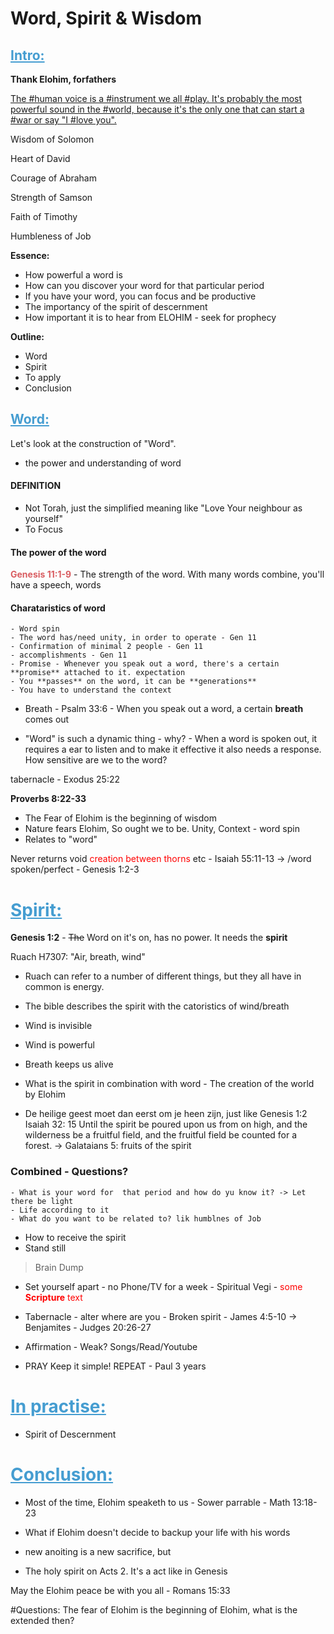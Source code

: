 # Word, Spirit & Wisdom

## <span style="color: #459DD1"><u>Intro:</u></span>

**Thank Elohim, forfathers**

<u>The #human voice is a #instrument we all #play. It's probably the most powerful sound in the #world, because it's the only one that can start a #war or say "I #love you". </u>

Wisdom of Solomon

Heart of David

Courage of Abraham

Strength of Samson

Faith of Timothy

Humbleness of Job

**Essence:**
- How powerful a word is
- How can you discover your word for that particular period
- If you have your word, you can focus and be productive
- The importancy of the spirit of descernment
- How important it is to hear from ELOHIM - seek for prophecy

**Outline:**
- Word
- Spirit
- To apply
- Conclusion

## <span style="color: #459DD1"><u>Word:</u></span>
Let's look at the construction of "Word".
- the power and understanding of word

#### DEFINITION

- Not Torah, just the simplified meaning like "Love Your neighbour as yourself"
- To Focus

#### The power of the word
<span style="color: #D95D61">**Genesis 11:1-9**</span> - 
The strength of the word. With many words combine, you'll have a speech, words

#### Charataristics of word
```
- Word spin
- The word has/need unity, in order to operate - Gen 11
- Confirmation of minimal 2 people - Gen 11
- accomplishments - Gen 11
- Promise - Whenever you speak out a word, there's a certain **promise** attached to it. expectation
- You **passes** on the word, it can be **generations**
- You have to understand the context
```
- Breath - Psalm 33:6 - When you speak out a word, a certain **breath** comes out


- "Word" is such a dynamic thing
       - why? 
              - When a word is spoken out, it requires a ear to listen and to make it effective it also needs a response. How sensitive are we to the word? 

tabernacle  - Exodus 25:22

**Proverbs 8:22-33** 
- The Fear of Elohim is the beginning of wisdom
- Nature fears Elohim, So ought we to be. Unity, Context - word spin
- Relates to "word"

Never returns void <span style="color:red">creation between thorns</span> etc - Isaiah 55:11-13 
-> /word spoken/perfect - Genesis 1:2-3


# <span style="color: #459DD1"><u>Spirit:</u></span>
**Genesis 1:2**  - <strike>The</strike> Word on it's on, has no power. It needs the **spirit**  

Ruach H7307: "Air, breath, wind"
- Ruach can refer to a number of different things, but they all have in common is energy.
- The bible describes the spirit with the catoristics of wind/breath
- Wind is invisible
- Wind is powerful
- Breath keeps us alive

- What is the spirit in combination with word
       - The creation of the world by Elohim
- De heilige geest moet dan eerst om je heen zijn, just like Genesis 1:2
Isaiah 32: 15 Until the spirit be poured upon us from on high, and the wilderness be a fruitful field, and the fruitful field be counted for a forest. -> Galataians 5: fruits of the spirit

### Combined - Questions?
```
- What is your word for  that period and how do yu know it? -> Let there be light
- Life according to it
- What do you want to be related to? lik humblnes of Job
```

- How to receive the spirit
- Stand still
> Brain Dump
- Set yourself apart
       - no Phone/TV for a week
       - Spiritual Vegi - <span style="color:red">some **Scripture** text</span>

- Tabernacle - alter where are you
       - Broken spirit - James 4:5-10 -> Benjamites - Judges 20:26-27 
- Affirmation - Weak? Songs/Read/Youtube       
- PRAY
Keep it simple!
REPEAT - Paul 3 years

# <span style="color: #459DD1"><u>In practise:</u></span>

- Spirit of Descernment


# <span style="color: #459DD1"><u>Conclusion:</u></span>
- Most of the time, Elohim speaketh to us - Sower parrable - Math 13:18-23

- What if Elohim doesn't decide to backup your life with his words

- new anoiting is a new sacrifice, but

- The holy spirit on Acts 2. It's a act like in Genesis

May the Elohim peace be with you all - Romans 15:33

#Questions:
The fear of Elohim is the beginning of Elohim, what is the extended then?